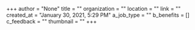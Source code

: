 +++
author = "None"
title = ""
organization = ""
location = ""
link = ""
created_at = "January 30, 2021, 5:29 PM"
a_job_type = ""
b_benefits = []
c_feedback = ""
thumbnail = ""
+++
